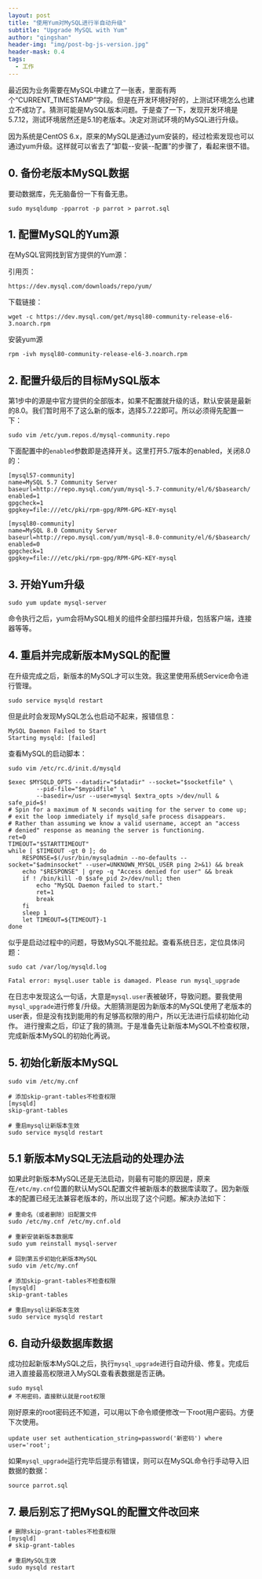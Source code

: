 ```yaml
---
layout: post
title: "使用Yum对MySQL进行半自动升级"
subtitle: "Upgrade MySQL with Yum"
author: "qingshan"
header-img: "img/post-bg-js-version.jpg"
header-mask: 0.4
tags:
  - 工作
---
```


最近因为业务需要在MySQL中建立了一张表，里面有两个“CURRENT_TIMESTAMP”字段。但是在开发环境好好的，上测试环境怎么也建立不成功了。猜测可能是MySQL版本问题。于是查了一下，发现开发环境是5.7.12，测试环境居然还是5.1的老版本。决定对测试环境的MySQL进行升级。

因为系统是CentOS 6.x，原来的MySQL是通过yum安装的，经过检索发现也可以通过yum升级。这样就可以省去了“卸载--安装--配置”的步骤了，看起来很不错。

## 0. 备份老版本MySQL数据

要动数据库，先无脑备份一下有备无患。
```
sudo mysqldump -pparrot -p parrot > parrot.sql
```

## 1. 配置MySQL的Yum源
在MySQL官网找到官方提供的Yum源：

引用页：
```
https://dev.mysql.com/downloads/repo/yum/
```
下载链接：
```
wget -c https://dev.mysql.com/get/mysql80-community-release-el6-3.noarch.rpm
```
安装yum源
```
rpm -ivh mysql80-community-release-el6-3.noarch.rpm
```

## 2. 配置升级后的目标MySQL版本
第1步中的源是中官方提供的全部版本，如果不配置就升级的话，默认安装是最新的8.0。我们暂时用不了这么新的版本，选择5.7.22即可。所以必须得先配置一下：
```
sudo vim /etc/yum.repos.d/mysql-community.repo
```

下面配置中的`enabled`参数即是选择开关。这里打开5.7版本的enabled，关闭8.0的：
```
[mysql57-community]
name=MySQL 5.7 Community Server
baseurl=http://repo.mysql.com/yum/mysql-5.7-community/el/6/$basearch/
enabled=1
gpgcheck=1
gpgkey=file:///etc/pki/rpm-gpg/RPM-GPG-KEY-mysql

[mysql80-community]
name=MySQL 8.0 Community Server
baseurl=http://repo.mysql.com/yum/mysql-8.0-community/el/6/$basearch/
enabled=0
gpgcheck=1
gpgkey=file:///etc/pki/rpm-gpg/RPM-GPG-KEY-mysql
```

## 3. 开始Yum升级
```
sudo yum update mysql-server
```
命令执行之后，yum会将MySQL相关的组件全部扫描并升级，包括客户端，连接器等等。

## 4. 重启并完成新版本MySQL的配置
在升级完成之后，新版本的MySQL才可以生效。我这里使用系统Service命令进行管理。
```
sudo service mysqld restart
```
但是此时会发现MySQL怎么也启动不起来，报错信息：
```
MySQL Daemon Failed to Start 
Starting mysqld: [failed]
```

查看MySQL的启动脚本：
```
sudo vim /etc/rc.d/init.d/mysqld

$exec $MYSQLD_OPTS --datadir="$datadir" --socket="$socketfile" \
        --pid-file="$mypidfile" \
        --basedir=/usr --user=mysql $extra_opts >/dev/null &
safe_pid=$!
# Spin for a maximum of N seconds waiting for the server to come up;
# exit the loop immediately if mysqld_safe process disappears.
# Rather than assuming we know a valid username, accept an "access
# denied" response as meaning the server is functioning.
ret=0
TIMEOUT="$STARTTIMEOUT"
while [ $TIMEOUT -gt 0 ]; do
    RESPONSE=$(/usr/bin/mysqladmin --no-defaults --socket="$adminsocket" --user=UNKNOWN_MYSQL_USER ping 2>&1) && break
    echo "$RESPONSE" | grep -q "Access denied for user" && break
    if ! /bin/kill -0 $safe_pid 2>/dev/null; then
        echo "MySQL Daemon failed to start."
        ret=1
        break
    fi
    sleep 1
    let TIMEOUT=${TIMEOUT}-1
done
```
似乎是启动过程中的问题，导致MySQL不能拉起。查看系统日志，定位具体问题：
```
sudo cat /var/log/mysqld.log

Fatal error: mysql.user table is damaged. Please run mysql_upgrade
```
在日志中发现这么一句话，大意是`mysql.user`表被破环，导致问题。要我使用`mysql_upgrade`进行修复/升级。大胆猜测是因为新版本的MySQL使用了老版本的user表，但是没有找到能用的有足够高权限的用户，所以无法进行后续初始化动作。
进行搜索之后，印证了我的猜测。于是准备先让新版本MySQL不检查权限，完成新版本MySQL的初始化再说。

## 5. 初始化新版本MySQL
```
sudo vim /etc/my.cnf

# 添加skip-grant-tables不检查权限
[mysqld]
skip-grant-tables

# 重启mysql让新版本生效
sudo service mysqld restart
```

## 5.1 新版本MySQL无法启动的处理办法
如果此时新版本MySQL还是无法启动，则最有可能的原因是，原来在`/etc/my.cnf`位置的默认MySQL配置文件被新版本的数据库读取了。因为新版本的配置已经无法兼容老版本的，所以出现了这个问题。解决办法如下：
```
# 重命名（或者删除）旧配置文件
sudo /etc/my.cnf /etc/my.cnf.old

# 重新安装新版本数据库
sudo yum reinstall mysql-server

# 回到第五步初始化新版本MySQL
sudo vim /etc/my.cnf

# 添加skip-grant-tables不检查权限
[mysqld]
skip-grant-tables

# 重启mysql让新版本生效
sudo service mysqld restart
```

## 6. 自动升级数据库数据
成功拉起新版本MySQL之后，执行`mysql_upgrade`进行自动升级、修复。完成后进入直接最高权限进入MySQL查看表数据是否正确。
```
sudo mysql
# 不用密码，直接默认就是root权限
```

刚好原来的root密码还不知道，可以用以下命令顺便修改一下root用户密码。方便下次使用。
```
update user set authentication_string=password('新密码') where user='root';
```

如果`mysql_upgrade`运行完毕后提示有错误，则可以在MySQL命令行手动导入旧数据的数据：

```
source parrot.sql
```

## 7. 最后别忘了把MySQL的配置文件改回来
```
# 删除skip-grant-tables不检查权限
[mysqld]
# skip-grant-tables

# 重启MySQL生效
sudo mysqld restart
```





